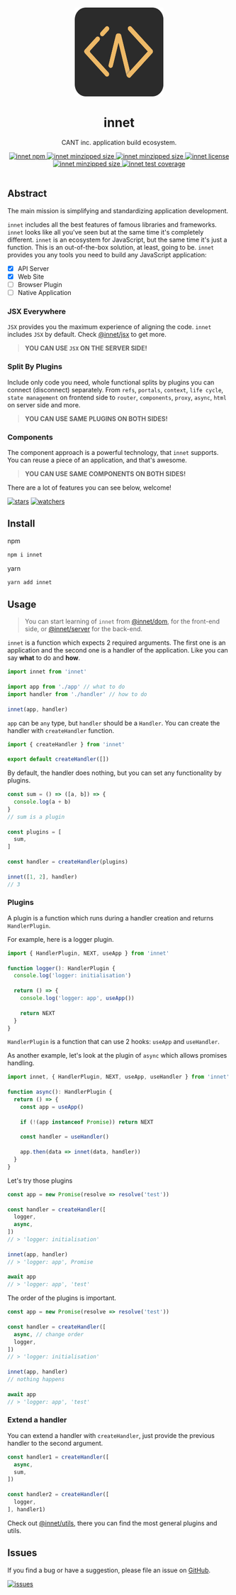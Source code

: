 <br>
<p align="center">
  <a href="https://github.com/d8corp/innet">
    <img width="200" height="200" src="https://raw.githubusercontent.com/d8corp/innet/main/logo.svg" alt="innet logo by Mikhail Lysikov">
  </a>
</p>

<h1 align="center">innet</h1>

<p align="center">CANT inc. application build ecosystem.</p>

<div align="center">
  <a href="https://www.npmjs.com/package/innet" target="_blank">
    <img src="https://img.shields.io/npm/v/innet.svg" alt="innet npm">
  </a>
  <a href="https://bundlephobia.com/result?p=innet" target="_blank">
    <img src="https://img.shields.io/bundlephobia/minzip/innet" alt="innet minzipped size">
  </a>
  <a href="https://www.npmtrends.com/innet" target="_blank">
    <img src="https://img.shields.io/npm/dm/innet.svg" alt="innet minzipped size">
  </a>
  <a href="https://github.com/d8corp/innet/blob/master/LICENSE" target="_blank">
    <img src="https://img.shields.io/npm/l/innet" alt="innet license">
  </a>
  <a href="https://changelogs.xyz/innet" target="_blank">
    <img src="https://img.shields.io/badge/Changelog-⋮-brightgreen" alt="innet minzipped size">
  </a>
  <a href="https://d8corp.github.io/innet/coverage/lcov-report" target="_blank">
    <img src="https://github.com/d8corp/innet/actions/workflows/tests.yml/badge.svg" alt="innet test coverage">
  </a>
</div>
<br>

## Abstract
The main mission is simplifying and standardizing application development.

`innet` includes all the best features of famous libraries and frameworks.
`innet` looks like all you've seen but at the same time it's completely different.
`innet` is an ecosystem for JavaScript, but the same time it's just a function.
This is an out-of-the-box solution, at least, going to be.
`innet` provides you any tools you need to build any JavaScript application:

- [x] API Server
- [x] Web Site
- [ ] Browser Plugin
- [ ] Native Application

### JSX Everywhere
`JSX` provides you the maximum experience of aligning the code.
`innet` includes `JSX` by default.
Check [@innet/jsx](https://www.npmjs.com/package/@innet/jsx) to get more.

> **YOU CAN USE `JSX` ON THE SERVER SIDE!**

### Split By Plugins
Include only code you need, whole functional splits by plugins you can connect (disconnect) separately.
From `refs`, `portals`, `context`, `life cycle`, `state management` on frontend side
to `router`, `components`, `proxy`, `async`, `html` on server side and more.

> **YOU CAN USE SAME PLUGINS ON BOTH SIDES!**

### Components
The component approach is a powerful technology, that `innet` supports.
You can reuse a piece of an application, and that's awesome.

> **YOU CAN USE SAME COMPONENTS ON BOTH SIDES!**

There are a lot of features you can see below, welcome!

[![stars](https://img.shields.io/github/stars/d8corp/innet?style=social)](https://github.com/d8corp/innet/stargazers)
[![watchers](https://img.shields.io/github/watchers/d8corp/innet?style=social)](https://github.com/d8corp/innet/watchers)

## Install
npm
```bash
npm i innet
```
yarn
```bash
yarn add innet
```

## Usage
> You can start learning of `innet` from [@innet/dom](https://www.npmjs.com/package/@innet/dom), for the front-end side,
> or [@innet/server](https://www.npmjs.com/package/@innet/server) for the back-end.

`innet` is a function which expects 2 required arguments.
The first one is an application and the second one is a handler of the application.
Like you can say **what** to do and **how**.
```typescript
import innet from 'innet'

import app from './app' // what to do
import handler from './handler' // how to do

innet(app, handler)
```

`app` can be `any` type, but `handler` should be a `Handler`.
You can create the handler with `createHandler` function.
```typescript
import { createHandler } from 'innet'

export default createHandler([])
```

By default, the handler does nothing, but you can set any functionality by plugins.

```typescript
const sum = () => ([a, b]) => {
  console.log(a + b)
}
// sum is a plugin

const plugins = [
  sum,
]

const handler = createHandler(plugins)

innet([1, 2], handler)
// 3
```

### Plugins
A plugin is a function which runs during a handler creation and returns `HandlerPlugin`.

For example, here is a logger plugin.

```typescript
import { HandlerPlugin, NEXT, useApp } from 'innet'

function logger(): HandlerPlugin {
  console.log('logger: initialisation')

  return () => {
    console.log('logger: app', useApp())

    return NEXT
  }
}
```

`HandlerPlugin` is a function that can use 2 hooks: `useApp` and `useHandler`.

As another example, let's look at the plugin of `async` which allows promises handling.

```typescript
import innet, { HandlerPlugin, NEXT, useApp, useHandler } from 'innet'

function async(): HandlerPlugin {
  return () => {
    const app = useApp()

    if (!(app instanceof Promise)) return NEXT

    const handler = useHandler()

    app.then(data => innet(data, handler))
  }
}
```

Let's try those plugins
```typescript
const app = new Promise(resolve => resolve('test'))

const handler = createHandler([
  logger,
  async,
])
// > 'logger: initialisation'

innet(app, handler)
// > 'logger: app', Promise

await app
// > 'logger: app', 'test'
```

The order of the plugins is important.

```typescript
const app = new Promise(resolve => resolve('test'))

const handler = createHandler([
  async, // change order
  logger,
])
// > 'logger: initialisation'

innet(app, handler)
// nothing happens

await app
// > 'logger: app', 'test'
```

### Extend a handler
You can extend a handler with `createHandler`,
just provide the previous handler to the second argument.

```typescript
const handler1 = createHandler([
  async,
  sum,
])

const handler2 = createHandler([
  logger,
], handler1)
```

Check out [@innet/utils](https://www.npmjs.com/package/@innet/utils),
there you can find the most general plugins and utils.

## Issues
If you find a bug or have a suggestion, please file an issue on [GitHub](https://github.com/d8corp/innet/issues).

[![issues](https://img.shields.io/github/issues-raw/d8corp/innet)](https://github.com/d8corp/innet/issues)
